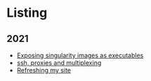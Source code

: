 # Listing

## 2021

* [Exposing singularity images as executables](2021/10/containers-as-executables.md)
* [ssh, proxies and multiplexing](2021/09/ssh-proxies-and-multiplexing.md)
* [Refreshing my site](2021/05/updating-my-site.md)
